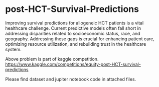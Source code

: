 # post-HCT-Survival-Predictions

Improving survival predictions for allogeneic HCT patients is a vital healthcare challenge. Current predictive models often fall short in addressing disparities related to socioeconomic status, race, and geography. Addressing these gaps is crucial for enhancing patient care, optimizing resource utilization, and rebuilding trust in the healthcare system.

Above problem is part of kaggle competition. 
https://www.kaggle.com/competitions/equity-post-HCT-survival-predictions

Please find dataset and jupiter notebook code in attached files.
